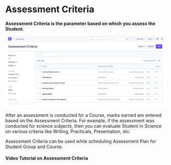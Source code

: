
# Assessment Criteria



**Assessment Criteria is the parameter based on which you assess the Student.**


![Assessment Criteria](/files/education-assessment-criteria.png)


After an assessment is conducted for a Course, marks earned are entered based on the Assessment Criteria. For example, if the assessment was conducted for science subjects, then you can evaluate Student in Science on various criteria like Writing, Practicals, Presentation, etc.


Assessment Criteria can be used while scheduling Assessment Plan for Student Group and Course.


#### Video Tutorial on Assessment Criteria










